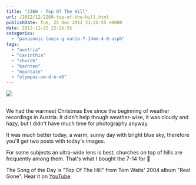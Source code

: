 ```yaml
---
title: "2260 - Top Of The Hill"
url: /2012/12/2260-top-of-the-hill.html
publishDate: Tue, 25 Dec 2012 21:26:55 +0000
date: 2012-12-25 22:26:55
categories: 
  - "panasonic-lumix-g-vario-7-14mm-4-0-asph"
tags: 
  - "austria"
  - "carinthia"
  - "church"
  - "karnten"
  - "mountain"
  - "olympus-om-d-e-m5"
---
```

<div class="container">
<div class="center"><a target="_blank" href="https://d25zfm9zpd7gm5.cloudfront.net/1200x1200/2012/20121225_121025_lr.jpg"><img src="https://d25zfm9zpd7gm5.cloudfront.net/0600x0600/2012/20121225_121025_lr.jpg" /></a></div>
</div>
<br />

We had the warmest Christmas Eve since the beginning of weather recordings in Austria. It didn't help though weather-wise, it was cloudy and hazy, but I didn't have much time for photography anyway.

 It was much better today, a warm, sunny day with bright blue sky, therefore you'll get two posts with today's images.

For some subjects an ultra-wide lens is best, churches on top of hills are frequently among them. That's what I bought the 7-14 for 🙂

The Song of the Day is "Top Of The Hill" from Tom Waits' 2004 album "Real Gone". Hear it on <a href="http://www.youtube.com/watch?v=U23sy-RGe4c" target="_blank">YouTube</a>.
